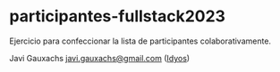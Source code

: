 # participantes-fullstack2023
Ejercicio para confeccionar la lista de participantes colaborativamente.

Javi Gauxachs <javi.gauxachs@gmail.com> ([Idyos](https://github.com/Idyos))